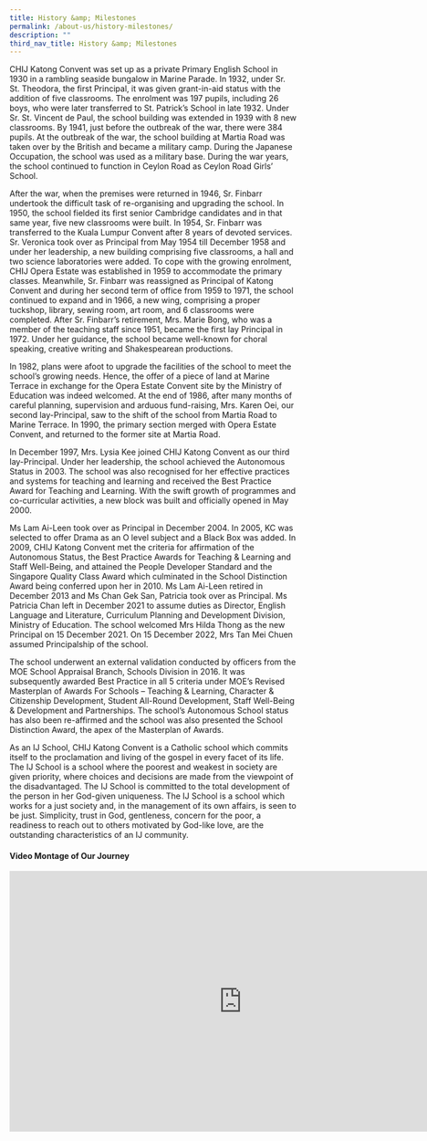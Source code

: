 ```yaml
---
title: History &amp; Milestones
permalink: /about-us/history-milestones/
description: ""
third_nav_title: History &amp; Milestones
---
```

CHIJ Katong Convent was set up as a private Primary English School in 1930 in a rambling seaside bungalow in Marine Parade. In 1932, under Sr. St. Theodora, the first Principal, it was given grant-in-aid status with the addition of five classrooms. The enrolment was 197 pupils, including 26 boys, who were later transferred to St. Patrick’s School in late 1932. Under Sr. St. Vincent de Paul, the school building was extended in 1939 with 8 new classrooms. By 1941, just before the outbreak of the war, there were 384 pupils. At the outbreak of the war, the school building at Martia Road was taken over by the British and became a military camp. During the Japanese Occupation, the school was used as a military base. During the war years, the school continued to function in Ceylon Road as Ceylon Road Girls’ School.

After the war, when the premises were returned in 1946, Sr. Finbarr undertook the difficult task of re-organising and upgrading the school. In 1950, the school fielded its first senior Cambridge candidates and in that same year, five new classrooms were built. In 1954, Sr. Finbarr was transferred to the Kuala Lumpur Convent after 8 years of devoted services. Sr. Veronica took over as Principal from May 1954 till December 1958 and under her leadership, a new building comprising five classrooms, a hall and two science laboratories were added. To cope with the growing enrolment, CHIJ Opera Estate was established in 1959 to accommodate the primary classes. Meanwhile, Sr. Finbarr was reassigned as Principal of Katong Convent and during her second term of office from 1959 to 1971, the school continued to expand and in 1966, a new wing, comprising a proper tuckshop, library, sewing room, art room, and 6 classrooms were completed. After Sr. Finbarr’s retirement, Mrs. Marie Bong, who was a member of the teaching staff since 1951, became the first lay Principal in 1972. Under her guidance, the school became well-known for choral speaking, creative writing and Shakespearean productions.

In 1982, plans were afoot to upgrade the facilities of the school to meet the school’s growing needs. Hence, the offer of a piece of land at Marine Terrace in exchange for the Opera Estate Convent site by the Ministry of Education was indeed welcomed. At the end of 1986, after many months of careful planning, supervision and arduous fund-raising, Mrs. Karen Oei, our second lay-Principal, saw to the shift of the school from Martia Road to Marine Terrace. In 1990, the primary section merged with Opera Estate Convent, and returned to the former site at Martia Road.

In December 1997, Mrs. Lysia Kee joined CHIJ Katong Convent as our third lay-Principal. Under her leadership, the school achieved the Autonomous Status in 2003. The school was also recognised for her effective practices and systems for teaching and learning and received the Best Practice Award for Teaching and Learning. With the swift growth of programmes and co-curricular activities, a new block was built and officially opened in May 2000.

Ms Lam Ai-Leen took over as Principal in December 2004. In 2005, KC was selected to offer Drama as an O level subject and a Black Box was added. In 2009, CHIJ Katong Convent met the criteria for affirmation of the Autonomous Status, the Best Practice Awards for Teaching &amp; Learning and Staff Well-Being, and attained the People Developer Standard and the Singapore Quality Class Award which culminated in the School Distinction Award being conferred upon her in 2010. Ms Lam Ai-Leen retired in December 2013 and Ms Chan Gek San, Patricia took over as Principal. Ms Patricia Chan left in December 2021 to assume duties as Director, English Language and Literature, Curriculum Planning and Development Division, Ministry of Education. The school welcomed Mrs Hilda Thong as the new Principal on 15 December 2021. On 15 December 2022, Mrs Tan Mei Chuen assumed Principalship of the school.

The school underwent an external validation conducted by officers from the MOE School Appraisal Branch, Schools Division in 2016. It was subsequently awarded Best Practice in all 5 criteria under MOE’s Revised Masterplan of Awards For Schools – Teaching &amp; Learning, Character &amp; Citizenship Development, Student All-Round Development, Staff Well-Being &amp; Development and Partnerships. The school’s Autonomous School status has also been re-affirmed and the school was also presented the School Distinction Award, the apex of the Masterplan of Awards.

As an IJ School, CHIJ Katong Convent is a Catholic school which commits itself to the proclamation and living of the gospel in every facet of its life. The IJ School is a school where the poorest and weakest in society are given priority, where choices and decisions are made from the viewpoint of the disadvantaged. The IJ School is committed to the total development of the person in her God-given uniqueness. The IJ School is a school which works for a just society and, in the management of its own affairs, is seen to be just. Simplicity, trust in God, gentleness, concern for the poor, a readiness to reach out to others motivated by God-like love, are the outstanding characteristics of an IJ community.

#### Video Montage of Our Journey

<iframe width="812.7" height="457.1" src="https://www.youtube.com/embed/REVs5QfPSpU" title="Our Journey" frameborder="0" allow="accelerometer; autoplay; clipboard-write; encrypted-media; gyroscope; picture-in-picture; web-share" allowfullscreen=""></iframe>